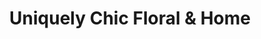 ---
title: "Uniquely Chic Floral & Home"
url: /healdsburg/uniquely-chic-floral-and-home/
shop: florist
---